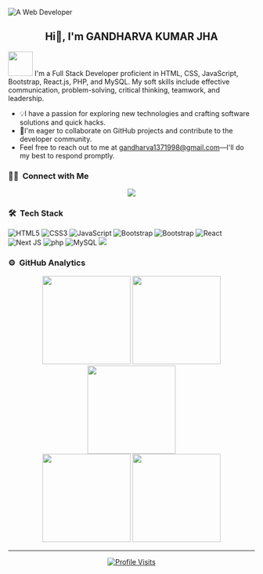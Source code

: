 ![A Web Developer](https://i.ibb.co/68W7wQf/WEB-DEVELOPER-2.gif)

<h2 align="center">Hi👋, I'm GANDHARVA KUMAR JHA</h2>

<img src="https://media.giphy.com/media/v1.Y2lkPTc5MGI3NjExajlwZ2FieTl5dThlOHFtdGIydXA0dXhwdzYwN2lmNGZyMWZjazIwYyZlcD12MV9pbnRlcm5hbF9naWZfYnlfaWQmY3Q9Zw/RbDKaczqWovIugyJmW/giphy.gif" width="50">
I'm a Full Stack Developer proficient in HTML, CSS, JavaScript, Bootstrap, React.js, PHP, and MySQL. My soft skills include effective communication, problem-solving, critical thinking, teamwork, and leadership.

- 💡I have a passion for exploring new technologies and crafting software solutions and quick hacks. 
- 👯I'm eager to collaborate on GitHub projects and contribute to the developer community. 
- Feel free to reach out to me at gandharva1371998@gmail.com—I'll do my best to respond promptly.

### 🤝🏻 &nbsp;Connect with Me
<p align="center">
<a href="https://in.linkedin.com/in/gandharva-kumar-jha-654362194"><img src="https://img.shields.io/badge/-Gandharva%20Kumar%20Jha-0077B5?style=flat&logo=Linkedin&logoColor=white"/></a>
</p>

### 🛠 &nbsp;Tech Stack
![HTML5](https://img.shields.io/badge/html5-%23E34F26.svg?style=for-the-badge&logo=html5&logoColor=white) 
![CSS3](https://img.shields.io/badge/css3-%231572B6.svg?style=for-the-badge&logo=css3&logoColor=white)
![JavaScript](https://img.shields.io/badge/javascript-%23323330.svg?style=for-the-badge&logo=javascript&logoColor=%23F7DF1E) 
![Bootstrap](https://img.shields.io/badge/bootstrap-%231572B6.svg?style=for-the-badge&logo=bootstrap&logoColor=white)
![Bootstrap](https://img.shields.io/badge/tailwind-%23323330.svg?style=for-the-badge&logo=javascript&logoColor=%23F7DF1E)
![React](https://img.shields.io/badge/react-%2320232a.svg?style=for-the-badge&logo=react&logoColor=%2361DAFB) 
![Next JS](https://img.shields.io/badge/Next-black?style=for-the-badge&logo=next.js&logoColor=white) 
![php](https://img.shields.io/badge/php-%231572B6.svg?style=for-the-badge&logo=php&logoColor=white)
![MySQL](https://img.shields.io/badge/mysql-%2300000f.svg?style=for-the-badge&logo=mysql&logoColor=white)
<img src="https://img.shields.io/badge/React_Router-CA4245?style=flat-square&logo=react-router&logoColor=white"/> &nbsp;



<!-- https://ileriayo.github.io/markdown-badges/
This is the website used for the badges above -->

### ⚙️ &nbsp;GitHub Analytics
<div align="center">
<img height="180em" src="https://github-readme-stats-eight-theta.vercel.app/api?username=gandharvajha&show_icons=true&theme=algolia&include_all_commits=true&count_private=true%22"/>
<img height="180em" src="https://github-readme-stats-eight-theta.vercel.app/api/top-langs/?username=gandharvajha&layout=compact&langs_count=8&theme=algolia"/>
<img height="180em" src="https://github-profile-summary-cards.vercel.app/api/cards/profile-details?username=gandharvajha&theme=algolia" />
  <br>
<img height="180em" src="https://github-profile-summary-cards.vercel.app/api/cards/stats?username=gandharvajha&theme=algolia"/>
<img height="180em" src="https://github-profile-summary-cards.vercel.app/api/cards/productive-time?username=gandharvajha&theme=algolia" />
</div>

<div align="center">
  
  ---
  
  <a href="https://github.com/gandharvajha"><img src="https://komarev.com/ghpvc/?username=gandharvajha" alt="Profile Visits"></a>
  
</div>

<!-- Proudly created with GPRM ( https://gprm.itsvg.in ) -->
